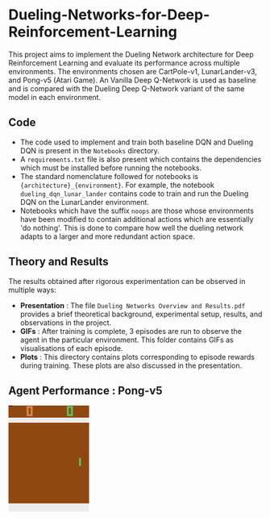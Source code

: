 # Dueling-Networks-for-Deep-Reinforcement-Learning
This project aims to implement the Dueling Network architecture for Deep Reinforcement Learning and evaluate its performance across multiple environments. The environments chosen are CartPole-v1, LunarLander-v3, and Pong-v5 (Atari Game). An Vanilla Deep Q-Network is used as baseline and is compared with the Dueling Deep Q-Network variant of the same model in each environment.

## Code
- The code used to implement and train both baseline DQN and Dueling DQN is present in the `Notebooks` directory.
- A `requirements.txt` file is also present which contains the dependencies which must be installed before running the notebooks.
- The standard nomenclature followed for notebooks is `{architecture}_{environment}`. For example, the notebook `dueling_dqn_lunar_lander` contains code to train and run the Dueling DQN on the LunarLander environment.
- Notebooks which have the suffix `noops` are those whose environments have been modified to contain additional actions which are essentially 'do nothing'. This is done to compare how well the dueling network adapts to a larger and more redundant action space.

## Theory and Results
The results obtained after rigorous experimentation can be observed in multiple ways:
- **Presentation** : The file `Dueling Networks Overview and Results.pdf` provides a brief theoretical background, experimental setup, results, and observations in the project.
- **GIFs** : After training is complete, 3 episodes are run to observe the agent in the particular environment. This folder contains GIFs as visualisations of each episode.
- **Plots** : This directory contains plots corresponding to episode rewards during training. These plots are also discussed in the presentation.

## Agent Performance : Pong-v5
![](./GIFs/pong2.gif)
